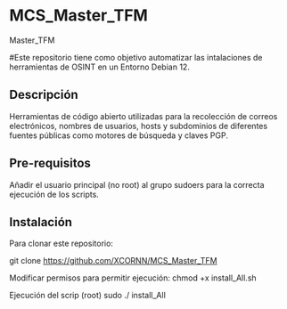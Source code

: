 # MCS_Master_TFM
Master_TFM

#Este repositorio tiene como objetivo automatizar las intalaciones de herramientas de OSINT en un Entorno Debian 12.

## Descripción
Herramientas de código abierto utilizadas para la recolección de correos electrónicos, nombres de usuarios, hosts y subdominios de diferentes fuentes públicas como motores de búsqueda y claves PGP.

## Pre-requisitos

Añadir el usuario principal (no root) al grupo sudoers para la correcta ejecución de los scripts.

## Instalación

Para clonar este repositorio:

git clone https://github.com/XCORNN/MCS_Master_TFM

Modificar permisos para permitir ejecución:
chmod +x install_All.sh

Ejecución del scrip (root)
sudo ./ install_All
